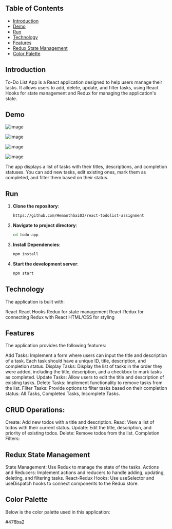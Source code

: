
## Table of Contents

- [Introduction](#introduction)
- [Demo](#demo)
- [Run](#run)
- [Technology](#technology)
- [Features](#features)
- [Redux State Management](#redux-state-management)
- [Color Palette](#colors)


## Introduction

To-Do List App is a React application designed to help users manage their tasks. It allows users to add, delete, update, and filter tasks, using React Hooks for state management and Redux for managing the application's state.

## Demo

![image](https://github.com/user-attachments/assets/58d6ddd6-15ba-4333-a795-7f262cc37cbc)

![image](https://github.com/user-attachments/assets/6bc0b770-7e2c-4a6b-8e67-d5167063ba9f)

![image](https://github.com/user-attachments/assets/b81dc81d-2815-42d6-95f8-890b2aa5cc85)

![image](https://github.com/user-attachments/assets/57d24556-efb2-4190-a229-4cca040a61a8)


The app displays a list of tasks with their titles, descriptions, and completion statuses. You can add new tasks, edit existing ones, mark them as completed, and filter them based on their status.

## Run
1. **Clone the repository**:
   ```bash
   https://github.com/HemanthSai03/react-todolist-assignment

2. **Navigate to project directory**:
   ```bash
   cd todo-app

3. **Install Dependencies**:
   ```bash
   npm install

4. **Start the development server**:
   ```bash
   npm start


## Technology
The application is built with:

React
React Hooks
Redux for state management
React-Redux for connecting Redux with React
HTML/CSS for styling

## Features
The application provides the following features:

Add Tasks: Implement a form where users can input the title and description of a task. Each task should have a unique ID, title, description, and completion status.
Display Tasks: Display the list of tasks in the order they were added, including the title, description, and a checkbox to mark tasks as completed.
Update Tasks: Allow users to edit the title and description of existing tasks.
Delete Tasks: Implement functionality to remove tasks from the list.
Filter Tasks: Provide options to filter tasks based on their completion status: All Tasks, Completed Tasks, Incomplete Tasks.

## CRUD Operations:
Create: Add new todos with a title and description.
Read: View a list of todos with their current status.
Update: Edit the title, description, and priority of existing todos.
Delete: Remove todos from the list.
Completion Filters:


## Redux State Management
State Management: Use Redux to manage the state of the tasks.
Actions and Reducers: Implement actions and reducers to handle adding, updating, deleting, and filtering tasks.
React-Redux Hooks: Use useSelector and useDispatch hooks to connect components to the Redux store.

## Color Palette
Below is the color palette used in this application:

 #478ba2
